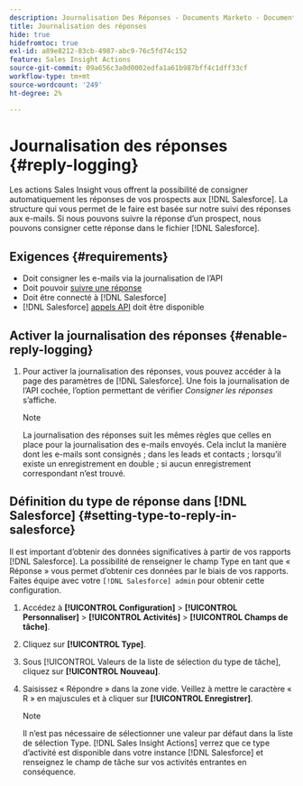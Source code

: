 ```yaml
---
description: Journalisation Des Réponses - Documents Marketo - Documentation Du Produit
title: Journalisation des réponses
hide: true
hidefromtoc: true
exl-id: a89e8212-83cb-4987-abc9-76c5fd74c152
feature: Sales Insight Actions
source-git-commit: 09a656c3a0d0002edfa1a61b987bff4c1dff33cf
workflow-type: tm+mt
source-wordcount: '249'
ht-degree: 2%

---
```


# Journalisation des réponses {#reply-logging}

Les actions Sales Insight vous offrent la possibilité de consigner automatiquement les réponses de vos prospects aux [!DNL Salesforce]. La structure qui vous permet de le faire est basée sur notre suivi des réponses aux e-mails. Si nous pouvons suivre la réponse d’un prospect, nous pouvons consigner cette réponse dans le fichier [!DNL Salesforce].

## Exigences {#requirements}

* Doit consigner les e-mails via la journalisation de l’API
* Doit pouvoir [suivre une réponse](/help/marketo/product-docs/marketo-sales-insight/actions/send-a-sales-email/email-tracking-overview.md#how-reply-tracking-works)
* Doit être connecté à [!DNL Salesforce]
* [!DNL Salesforce] [appels API](https://developer.salesforce.com/docs/atlas.en-us.salesforce_app_limits_cheatsheet.meta/salesforce_app_limits_cheatsheet/salesforce_app_limits_platform_api.htm) doit être disponible

## Activer la journalisation des réponses {#enable-reply-logging}

1. Pour activer la journalisation des réponses, vous pouvez accéder à la page des paramètres de [!DNL Salesforce]. Une fois la journalisation de l’API cochée, l’option permettant de vérifier _Consigner les réponses_ s’affiche.

   >[!NOTE]
   >
   >La journalisation des réponses suit les mêmes règles que celles en place pour la journalisation des e-mails envoyés. Cela inclut la manière dont les e-mails sont consignés ; dans les leads et contacts ; lorsqu’il existe un enregistrement en double ; si aucun enregistrement correspondant n’est trouvé.

## Définition du type de réponse dans [!DNL Salesforce] {#setting-type-to-reply-in-salesforce}

Il est important d’obtenir des données significatives à partir de vos rapports [!DNL Salesforce]. La possibilité de renseigner le champ Type en tant que « Réponse » vous permet d’obtenir ces données par le biais de vos rapports. Faites équipe avec votre `[!DNL Salesforce] admin` pour obtenir cette configuration.

1. Accédez à **[!UICONTROL Configuration]** > **[!UICONTROL Personnaliser]** > **[!UICONTROL Activités]** > **[!UICONTROL Champs de tâche]**.
1. Cliquez sur **[!UICONTROL Type]**.
1. Sous [!UICONTROL Valeurs de la liste de sélection du type de tâche], cliquez sur **[!UICONTROL Nouveau]**.
1. Saisissez « Répondre » dans la zone vide. Veillez à mettre le caractère « R » en majuscules et à cliquer sur **[!UICONTROL Enregistrer]**.

   >[!NOTE]
   >
   >Il n’est pas nécessaire de sélectionner une valeur par défaut dans la liste de sélection Type. [!DNL Sales Insight Actions] verrez que ce type d’activité est disponible dans votre instance [!DNL Salesforce] et renseignez le champ de tâche sur vos activités entrantes en conséquence.
